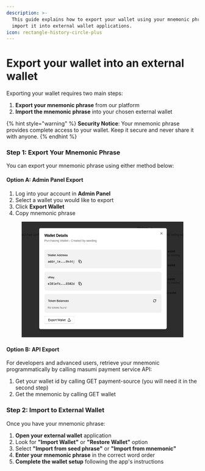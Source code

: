 ```yaml
---
description: >-
  This guide explains how to export your wallet using your mnemonic phrase and
  import it into external wallet applications.
icon: rectangle-history-circle-plus
---
```


# Export your wallet into an external wallet

Exporting your wallet requires two main steps:

1. **Export your mnemonic phrase** from our platform
2. **Import the mnemonic phrase** into your chosen external wallet

{% hint style="warning" %}
**Security Notice**: Your mnemonic phrase provides complete access to your wallet. Keep it secure and never share it with anyone.&#x20;
{% endhint %}

### Step 1: Export Your Mnemonic Phrase

You can export your mnemonic phrase using either method below:

#### Option A: Admin Panel Export

1. Log into your account in **Admin Panel**
2. Select a wallet you would like to export
3. Click **Export Wallet**
4. Copy mnemonic phrase

<figure><img src=".gitbook/assets/image (2).png" alt=""><figcaption></figcaption></figure>

#### Option B: API Export

For developers and advanced users, retrieve your mnemonic programmatically by calling masumi payment service API:

1. Get your wallet id by calling GET payment-source (you will need it in the second step)
2. Get the mnemonic by calling GET wallet

### Step 2: Import to External Wallet

Once you have your mnemonic phrase:

1. **Open your external wallet** application
2. Look for **"Import Wallet"** or **"Restore Wallet"** option
3. Select **"Import from seed phrase"** or **"Import from mnemonic"**
4. **Enter your mnemonic phrase** in the correct word order
5. **Complete the wallet setup** following the app's instructions



####

